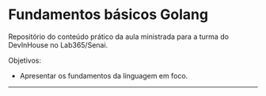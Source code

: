 # Fundamentos básicos Golang

Repositório do conteúdo prático da aula ministrada para a turma do DevInHouse no Lab365/Senai.

Objetivos:

- Apresentar os fundamentos da linguagem em foco.

--- 